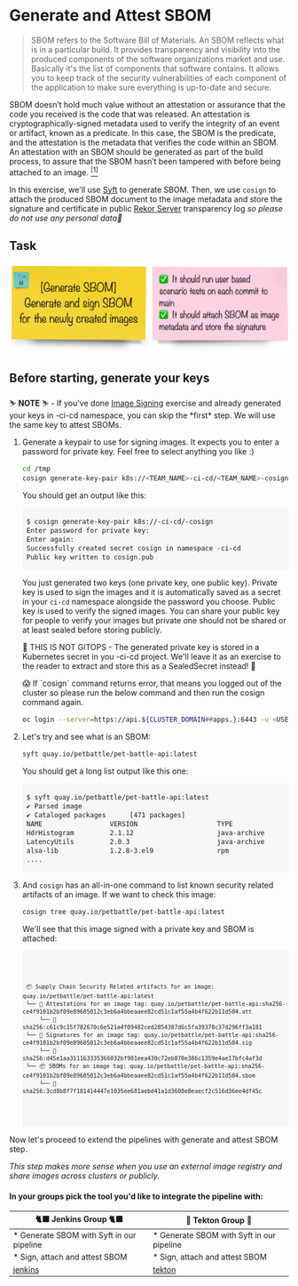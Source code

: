 # Generate and Attest SBOM

> SBOM refers to the Software Bill of Materials. An SBOM reflects what is in a particular build. It provides transparency and visibility into the produced components of the software organizations market and use. Basically it's the list of components that software contains. It allows you to keep track of the security vulnerabilities of each component of the application to make sure everything is up-to-date and secure.

SBOM doesn’t hold much value without an attestation or assurance that the code you received is the code that was released. An attestation is cryptographically-signed metadata used to verify the integrity of an event or artifact, known as a predicate. In this case, the SBOM is the predicate, and the attestation is the metadata that verifies the code within an SBOM. An attestation with an SBOM should be generated as part of the build process, to assure that the SBOM hasn’t been tampered with before being attached to an image. <a href="https://next.redhat.com/2022/10/27/establishing-a-secure-pipeline/"><sup>[1]</sup></a>

In this exercise, we'll use [Syft](https://github.com/anchore/syft) to generate SBOM. Then, we use `cosign` to attach the produced SBOM document to the image metadata and store the signature and certificate in  public [Rekor Server](https://rekor.sigstore.dev) transparency log _so please do not use any personal data🫣_ 

## Task

![task-sbom](images/task-sbom.png)

## Before starting, generate your keys

<p class="warn">
⛷️ <b>NOTE</b> ⛷️ - If you've done <a href="/tech-exercise/#/3-revenge-of-the-automated-testing/8-image-signing">Image Signing</a> exercise and already generated your keys in <TEAM_NAME>-ci-cd namespace, you can skip the *first* step. We will use the same key to attest SBOMs.
</p>


1. Generate a keypair to use for signing images. It expects you to enter a password for private key. Feel free to select anything you like :)

    ```bash
    cd /tmp
    cosign generate-key-pair k8s://<TEAM_NAME>-ci-cd/<TEAM_NAME>-cosign 
    ```

    You should get an output like this:
    <div class="highlight" style="background: #f7f7f7">
    <pre><code class="language-bash">
    $ cosign generate-key-pair k8s://<TEAM_NAME>-ci-cd/<TEAM_NAME>-cosign
    Enter password for private key:
    Enter again:
    Successfully created secret cosign in namespace <TEAM_NAME>-ci-cd
    Public key written to cosign.pub
    </code></pre></div>

    You just generated two keys (one private key, one public key). Private key is used to sign the images and it is automatically saved as a secret in your `ci-cd` namespace alongside the password you choose. Public key is used to verify the signed images. You can share your public key for people to verify your images but private one should not be shared or at least sealed before storing publicly.

    <p class="tip">
    🐌 THIS IS NOT GITOPS - The generated private key is stored in a Kubernetes secret in you <TEAM_NAME>-ci-cd project. We'll leave it as an exercise to the reader to extract and store this as a SealedSecret instead! 🐎
    </p>

    <p class="tip">
    😱 If `cosign` command returns error, that means you logged out of the cluster so please run the below command and then run the cosign command again.
    </p>

    ```bash
    oc login --server=https://api.${CLUSTER_DOMAIN##apps.}:6443 -u <USER_NAME> -p <PASSWORD>
    ```

    
2. Let's try and see what is an SBOM:

    ```bash
    syft quay.io/petbattle/pet-battle-api:latest
    ```
    You should get a long list output like this one:
    <div class="highlight" style="background: #f7f7f7">
    <pre><code class="language-bash">
    $ syft quay.io/petbattle/pet-battle-api:latest
    ✔ Parsed image            
    ✔ Cataloged packages      [471 packages]
    NAME                 VERSION                    TYPE         
    HdrHistogram         2.1.12                     java-archive  
    LatencyUtils         2.0.3                      java-archive  
    alsa-lib             1.2.8-3.el9                rpm 
    ....
    </code></pre></div>

3. And `cosign` has an all-in-one command to list known security related artifacts of an image. If we want to check this image:

    ```bash
    cosign tree quay.io/petbattle/pet-battle-api:latest
    ```

    We'll see that this image signed with a private key and SBOM is attached:
    <div class="slider" style="background: #f7f7f7">
    <pre><code class="slide">
    <pre><code class="language-bash">
    📦 Supply Chain Security Related artifacts for an image: quay.io/petbattle/pet-battle-api:latest
    └── 💾 Attestations for an image tag: quay.io/petbattle/pet-battle-api:sha256-ce4f9101b2bf09e89605012c3eb6a4bbeaaee82cd51c1af55a4b4f622b11d504.att
        └── 🍒 sha256:c61c9c15f782670c6e521a4f09482ced2854387d6c5fa39378c37d296ff3a181
    └── 🔐 Signatures for an image tag: quay.io/petbattle/pet-battle-api:sha256-ce4f9101b2bf09e89605012c3eb6a4bbeaaee82cd51c1af55a4b4f622b11d504.sig
        └── 🍒 sha256:d45e1aa311163335366032bf901eea430c72eb870e386c1359e4ae17bfc4af3d
    └── 📦 SBOMs for an image tag: quay.io/petbattle/pet-battle-api:sha256-ce4f9101b2bf09e89605012c3eb6a4bbeaaee82cd51c1af55a4b4f622b11d504.sbom
        └── 🍒 sha256:3cd8b8f7f181414447e1035ee681aebd41a1d3608e8eaecf2c516d36ee4df45c
    </pre></code>
    </code></pre></div>

Now let's proceed to extend the pipelines with generate and attest SBOM step.

_This step makes more sense when you use an external image registry and share images across clusters or publicly._

#### In your groups pick the tool you'd like to integrate the pipeline with:

| 🐈‍⬛ **Jenkins Group** 🐈‍⬛  |  🐅 **Tekton Group** 🐅 |
|-----------------------|----------------------------|
| * Generate SBOM with Syft in our pipeline| * Generate SBOM with Syft in our pipeline |
| * Sign, attach and attest SBOM | * Sign, attach and attest SBOM |
| <span style="color:blue;">[jenkins](3-revenge-of-the-automated-testing/9a-jenkins.md)</span> | <span style="color:blue;">[tekton](3-revenge-of-the-automated-testing/9b-tekton.md)</span> |